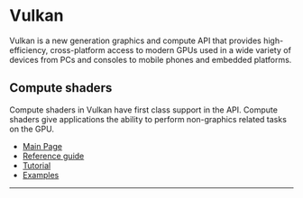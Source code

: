 # Vulkan
Vulkan is a new generation graphics and compute API that provides high-efficiency, cross-platform access to modern GPUs used in a wide variety of devices from PCs and consoles to mobile phones and embedded platforms.

## Compute shaders
Compute shaders in Vulkan have first class support in the API. Compute shaders give applications the ability to perform non-graphics related tasks on the GPU.

* [Main Page](https://www.khronos.org/vulkan/)
* [Reference guide](https://www.khronos.org/files/vulkan11-reference-guide.pdf)
* [Tutorial](https://vulkan-tutorial.com/Drawing_a_triangle/Graphics_pipeline_basics/Shader_modules)
* [Examples](https://github.com/SaschaWillems/Vulkan/tree/master/examples)

---
